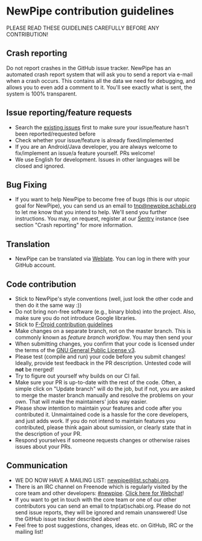 NewPipe contribution guidelines
===============================

PLEASE READ THESE GUIDELINES CAREFULLY BEFORE ANY CONTRIBUTION!

## Crash reporting

Do not report crashes in the GitHub issue tracker. NewPipe has an automated crash report system that will ask you to send a report via e-mail when a crash occurs. This contains all the data we need for debugging, and allows you to even add a comment to it. You'll see exactly what is sent, the system is 100% transparent.

## Issue reporting/feature requests

* Search the [existing issues](https://github.com/TeamNewPipe/NewPipe/issues) first to make sure your issue/feature hasn't been reported/requested before
* Check whether your issue/feature is already fixed/implemented
* If you are an Android/Java developer, you are always welcome to fix/implement an issue/a feature yourself. PRs welcome!
* We use English for development. Issues in other languages will be closed and ignored.

## Bug Fixing
* If you want to help NewPipe to become free of bugs (this is our utopic goal for NewPipe), you can send us an email to tnp@newpipe.schabi.org to let me know that you intend to help. We'll send you further instructions. You may, on request, register at our [Sentry](https://sentry.schabi.org) instance (see section "Crash reporting" for more information.

## Translation

* NewPipe can be translated via [Weblate](https://hosted.weblate.org/projects/newpipe/strings/). You can log in there with your GitHub account.

## Code contribution

* Stick to NewPipe's style conventions (well, just look the other code and then do it the same way :))
* Do not bring non-free software (e.g., binary blobs) into the project. Also, make sure you do not introduce Google libraries.
* Stick to [F-Droid contribution guidelines](https://f-droid.org/wiki/page/Inclusion_Policy)
* Make changes on a separate branch, not on the master branch. This is commonly known as *feature branch workflow*. You may then send your 
* When submitting changes, you confirm that your code is licensed under the terms of the [GNU General Public License v3](https://www.gnu.org/licenses/gpl-3.0.html).
* Please test (compile and run) your code before you submit changes! Ideally, provide test feedback in the PR description. Untested code will **not** be merged!
* Try to figure out yourself why builds on our CI fail.
* Make sure your PR is up-to-date with the rest of the code. Often, a simple click on "Update branch" will do the job, but if not, you are asked to merge the master branch manually and resolve the problems on your own. That will make the maintainers' jobs way easier.
* Please show intention to maintain your features and code after you contributed it. Unmaintained code is a hassle for the core developers, and just adds work. If you do not intend to maintain features you contributed, please think again about sumission, or clearly state that in the description of your PR.
* Respond yourselves if someone requests changes or otherwise raises issues about your PRs.

## Communication

* WE DO NOW HAVE A MAILING LIST: [newpipe@list.schabi.org](https://list.schabi.org/cgi-bin/mailman/listinfo/newpipe).
* There is an IRC channel on Freenode which is regularly visited by the core team and other developers: [#newpipe](irc:irc.freenode.net/newpipe). [Click here for Webchat](https://webchat.freenode.net/?channels=newpipe)!
* If you want to get in touch with the core team or one of our other contributors you can send an email to tnp(at)schabi.org. Please do not send issue reports, they will be ignored and remain unanswered! Use the GitHub issue tracker described above!
* Feel free to post suggestions, changes, ideas etc. on GitHub, IRC or the mailing list!
